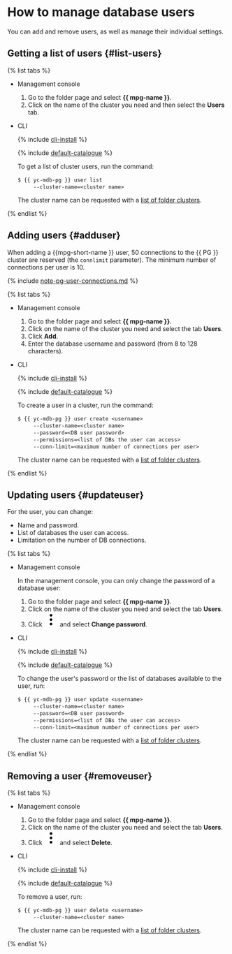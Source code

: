 # How to manage database users

You can add and remove users, as well as manage their individual settings.

## Getting a list of users {#list-users}

{% list tabs %}

- Management console
  1. Go to the folder page and select **{{ mpg-name }}**.
  1. Click on the name of the cluster you need and then select the **Users** tab.

- CLI

  {% include [cli-install](../../_includes/cli-install.md) %}

  {% include [default-catalogue](../../_includes/default-catalogue.md) %}

  To get a list of cluster users, run the command:

  ```
  $ {{ yc-mdb-pg }} user list
       --cluster-name=<cluster name>
  ```

  The cluster name can be requested with a [list of folder clusters](#list-clusters).

{% endlist %}

## Adding users {#adduser}

When adding a {{mpg-short-name }} user, 50 connections to the {{ PG }} cluster are reserved (the `connlimit` parameter). The minimum number of connections per user is 10.

{% include [note-pg-user-connections.md](../../_includes/mdb/note-pg-user-connections.md) %}

{% list tabs %}

- Management console
  1. Go to the folder page and select **{{ mpg-name }}**.
  1. Click on the name of the cluster you need and select the tab **Users**.
  1. Click **Add**.
  1. Enter the database username and password (from 8 to 128 characters).

- CLI

  {% include [cli-install](../../_includes/cli-install.md) %}

  {% include [default-catalogue](../../_includes/default-catalogue.md) %}

  To create a user in a cluster, run the command:

  ```
  $ {{ yc-mdb-pg }} user create <username>
       --cluster-name=<cluster name>
       --password=<DB user password>
       --permissions=<list of DBs the user can access>
       --conn-limit=<maximum number of connections per user>
  ```

  The cluster name can be requested with a [list of folder clusters](#list-clusters).

{% endlist %}

## Updating users {#updateuser}

For the user, you can change:

- Name and password.
- List of databases the user can access.
- Limitation on the number of DB connections.

{% list tabs %}

- Management console

  In the management console, you can only change the password of a database user:
  1. Go to the folder page and select **{{ mpg-name }}**.
  1. Click on the name of the cluster you need and select the tab **Users**.
  1. Click ![image](../../_assets/vertical-ellipsis.svg) and select **Change password**.

- CLI

  {% include [cli-install](../../_includes/cli-install.md) %}

  {% include [default-catalogue](../../_includes/default-catalogue.md) %}

  To change the user's password or the list of databases available to the user, run:

  ```
  $ {{ yc-mdb-pg }} user update <username>
       --cluster-name=<cluster name>
       --password=<DB user password>
       --permissions=<list of DBs the user can access>
       --conn-limit=<maximum number of connections per user>
  ```

  The cluster name can be requested with a [list of folder clusters](#list-clusters).

{% endlist %}

## Removing a user {#removeuser}

{% list tabs %}

- Management console
  1. Go to the folder page and select **{{ mpg-name }}**.
  1. Click on the name of the cluster you need and select the tab **Users**.
  1. Click ![image](../../_assets/vertical-ellipsis.svg) and select **Delete**.

- CLI

  {% include [cli-install](../../_includes/cli-install.md) %}

  {% include [default-catalogue](../../_includes/default-catalogue.md) %}

  To remove a user, run:

  ```
  $ {{ yc-mdb-pg }} user delete <username>
       --cluster-name=<cluster name>
  ```

  The cluster name can be requested with a [list of folder clusters](#list-clusters).

{% endlist %}


